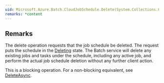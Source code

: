```yaml
---  
uid: Microsoft.Azure.Batch.CloudJobSchedule.Delete(System.Collections.Generic.IEnumerable{Microsoft.Azure.Batch.BatchClientBehavior})  
remarks: *content  
---  
```

  
## Remarks  
 The delete operation requests that the job schedule be deleted.  The request puts the schedule in the [Deleting](assetId:///T:Microsoft.Azure.Batch.Common.JobScheduleState?qualifyHint=False&autoUpgrade=True) state.             The Batch service will delete any existing jobs and tasks under the schedule, including any active job, and perform the actual job schedule deletion without any further client action.  
  
 This is a blocking operation. For a non-blocking equivalent, see [DeleteAsync](assetId:///M:Microsoft.Azure.Batch.CloudJobSchedule.DeleteAsync(System.Collections.Generic.IEnumerable{Microsoft.Azure.Batch.BatchClientBehavior},System.Threading.CancellationToken)?qualifyHint=False&autoUpgrade=True).
